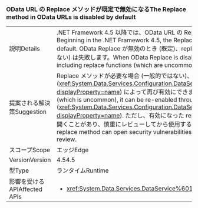 ### <a name="the-replace-method-in-odata-urls-is-disabled-by-default"></a><span data-ttu-id="26d2b-101">OData URL の Replace メソッドが既定で無効になる</span><span class="sxs-lookup"><span data-stu-id="26d2b-101">The Replace method in OData URLs is disabled by default</span></span>

|   |   |
|---|---|
|<span data-ttu-id="26d2b-102">説明</span><span class="sxs-lookup"><span data-stu-id="26d2b-102">Details</span></span>|<span data-ttu-id="26d2b-103">.NET Framework 4.5 以降では、OData URL の Replace メソッドは既定では無効です。</span><span class="sxs-lookup"><span data-stu-id="26d2b-103">Beginning in the .NET Framework 4.5, the Replace method in OData URLs is disabled by default.</span></span> <span data-ttu-id="26d2b-104">OData Replace が無効のとき (既定)、replace 関数を含むユーザー要求 (一般的ではない) は失敗します。</span><span class="sxs-lookup"><span data-stu-id="26d2b-104">When OData Replace is disabled (now by default), any user requests including replace functions (which are uncommon) will fail.</span></span>|
|<span data-ttu-id="26d2b-105">提案される解決策</span><span class="sxs-lookup"><span data-stu-id="26d2b-105">Suggestion</span></span>|<span data-ttu-id="26d2b-106">Replace メソッドが必要な場合 (一般的ではない)、構成設定 (<xref:System.Data.Services.Configuration.DataServicesFeaturesSection.ReplaceFunction?displayProperty=name>) によって再び有効にできます。</span><span class="sxs-lookup"><span data-stu-id="26d2b-106">If the replace method is required (which is uncommon), it can be re-enabled through a config settings (<xref:System.Data.Services.Configuration.DataServicesFeaturesSection.ReplaceFunction?displayProperty=name>).</span></span> <span data-ttu-id="26d2b-107">ただし、有効になった replace メソッドはセキュリティの脆弱性を開くことがあり、慎重にレビューしてから使用する必要があります。</span><span class="sxs-lookup"><span data-stu-id="26d2b-107">However, an enabled replace method can open security vulnerabilities and should only be used after careful review.</span></span>|
|<span data-ttu-id="26d2b-108">スコープ</span><span class="sxs-lookup"><span data-stu-id="26d2b-108">Scope</span></span>|<span data-ttu-id="26d2b-109">エッジ</span><span class="sxs-lookup"><span data-stu-id="26d2b-109">Edge</span></span>|
|<span data-ttu-id="26d2b-110">Version</span><span class="sxs-lookup"><span data-stu-id="26d2b-110">Version</span></span>|<span data-ttu-id="26d2b-111">4.5</span><span class="sxs-lookup"><span data-stu-id="26d2b-111">4.5</span></span>|
|<span data-ttu-id="26d2b-112">型</span><span class="sxs-lookup"><span data-stu-id="26d2b-112">Type</span></span>|<span data-ttu-id="26d2b-113">ランタイム</span><span class="sxs-lookup"><span data-stu-id="26d2b-113">Runtime</span></span>|
|<span data-ttu-id="26d2b-114">影響を受ける API</span><span class="sxs-lookup"><span data-stu-id="26d2b-114">Affected APIs</span></span>|<ul><li><xref:System.Data.Services.DataService%601?displayProperty=nameWithType></li></ul>|


